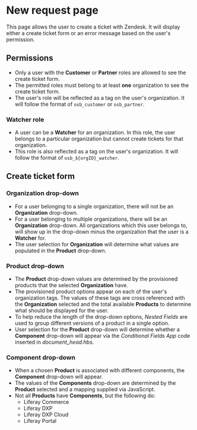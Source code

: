 # New request page

This page allows the user to create a ticket with Zendesk. It will display either a create ticket form or an error message based on the user's permission.

## Permissions
- Only a user with the **Customer** or **Partner** roles are allowed to see the create ticket form.
- The permitted roles must belong to at least **one** organization to see the create ticket form.
- The user's role will be reflected as a tag on the user's organization. It will follow the format of `osb_customer` or `osb_partner`.

### Watcher role
- A user can be a **Watcher** for an organization. In this role, the user belongs to a particular organization but cannot create tickets for that organization.
- This role is also reflected as a tag on the user's organization. It will follow the format of `osb_${orgID}_watcher`.

## Create ticket form
### Organization drop-down
- For a user belonging to a single organization, there will not be an **Organization** drop-down.
- For a user belonging to multiple organizations, there will be an **Organization** drop-down. All organizations which this user belongs to, will show up in the drop-down minus the organization that the user is a **Watcher** for.
- The user selection for **Organization** will determine what values are populated in the **Product** drop-down.

### Product drop-down
- The **Product** drop-down values are determined by the provisioned products that the selected **Organization** have.
- The provisioned product options appear on each of the user's organization tags. The values of these tags are cross referenced with the **Organization** selected and the total available **Products** to determine what should be displayed for the user.
- To help reduce the length of the drop-down options, _Nested Fields_ are used to group different versions of a product in a single option.
- User selection for the **Product** drop-down will determine whether a **Component** drop-down will appear via the _Conditional Fields App_ code inserted in *document_head.hbs*.

### Component drop-down
- When a chosen **Product** is associated with different components, the **Component** drop-down will appear.
- The values of the **Components** drop-down are determined by the **Product** selected and a mapping supplied via JavaScript.
- Not all **Products** have **Components**, but the following do:
	-  Liferay Commerce
	-  Liferay DXP
	-  Liferay DXP Cloud
	-  Liferay Portal